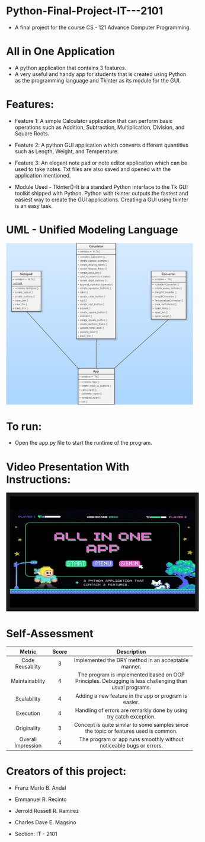 # Python-Final-Project-IT---2101
* A final project for the course CS - 121 Advance Computer Programming.

# All in One Application
* A python application that contains 3 features.
* A very useful and handy app for students that is created using Python as the programming language and Tkinter as its module for the GUI.

# Features:
* Feature 1: A simple Calculator application that can perform basic operations such as Addition, Subtraction, Multiplication, Division, and Square Roots.
* Feature 2: A python GUI application which converts different quantities such as Length, Weight, and Temperature.
* Feature 3: An elegant note pad or note editor application which can be used to take notes. Txt files are also saved and opened with the application mentioned.

* Module Used - Tkinter()-It is a standard Python interface to the Tk GUI toolkit shipped with Python. Python with tkinter outputs the fastest and easiest way to create the GUI applications. Creating a GUI using tkinter is an easy task.

# UML - Unified Modeling Language
![alt text](https://github.com/Zoall/Python-Final-Project-IT---2101/blob/main/img/UML%20DIAGRAM.png "UML DIAGRAM")

# To run:
* Open the app.py file to start the runtime of the program.

# Video Presentation With Instructions:
<a href="https://www.youtube.com/watch?v=L5Z0vDUtTqM" target="_blank"><p align = "center"><img src="https://github.com/Zoall/Python-Final-Project-IT---2101/blob/main/img/hqdefault.jpg" 
                                                                                               alt="Presentation Vid" width="500" height="300" border="10" /></p></a>

# Self-Assessment
| Metric        | Score           | Description |
| :-----------: |:-------------:| :----:|
| Code Reusablity | 3 | Implemented the DRY method in an acceptable manner. |
| Maintainablity  | 4 | The program is implemented based on OOP Principles. Debugging is less challenging than usual programs. |
| Scalability | 4 | Adding a new feature in the app or program is easier. |
| Execution | 4 | Handling of errors are remarkly done by using try catch exception. |
| Originality | 3 | Concept is quite similar to some samples since the topic or features used is common. |
| Overall Impression | 4 | The program or app runs smoothly without noticeable bugs or errors. |

# Creators of this project:
* Franz Marlo B. Andal
* Emmanuel R. Recinto
* Jerrold Russell R. Ramirez
* Charles Dave E. Magsino

* Section: IT - 2101
